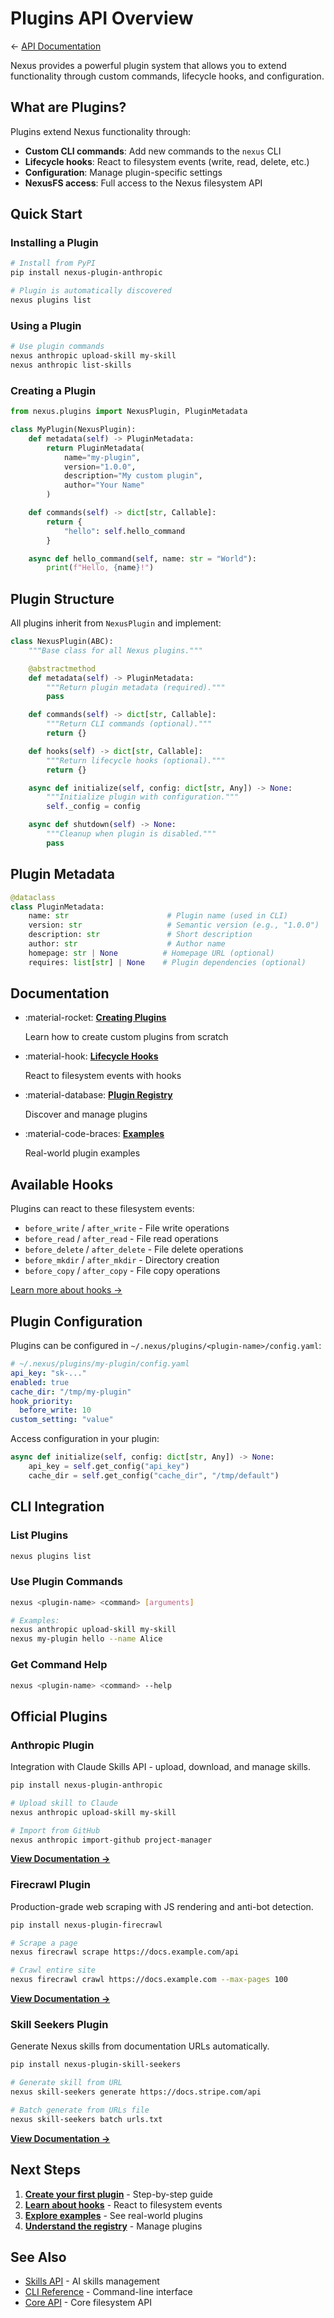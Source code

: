# Plugins API Overview

← [API Documentation](../README.md)

Nexus provides a powerful plugin system that allows you to extend functionality through custom commands, lifecycle hooks, and configuration.

## What are Plugins?

Plugins extend Nexus functionality through:

- **Custom CLI commands**: Add new commands to the `nexus` CLI
- **Lifecycle hooks**: React to filesystem events (write, read, delete, etc.)
- **Configuration**: Manage plugin-specific settings
- **NexusFS access**: Full access to the Nexus filesystem API

## Quick Start

### Installing a Plugin

```bash
# Install from PyPI
pip install nexus-plugin-anthropic

# Plugin is automatically discovered
nexus plugins list
```

### Using a Plugin

```bash
# Use plugin commands
nexus anthropic upload-skill my-skill
nexus anthropic list-skills
```

### Creating a Plugin

```python
from nexus.plugins import NexusPlugin, PluginMetadata

class MyPlugin(NexusPlugin):
    def metadata(self) -> PluginMetadata:
        return PluginMetadata(
            name="my-plugin",
            version="1.0.0",
            description="My custom plugin",
            author="Your Name"
        )

    def commands(self) -> dict[str, Callable]:
        return {
            "hello": self.hello_command
        }

    async def hello_command(self, name: str = "World"):
        print(f"Hello, {name}!")
```

## Plugin Structure

All plugins inherit from `NexusPlugin` and implement:

```python
class NexusPlugin(ABC):
    """Base class for all Nexus plugins."""

    @abstractmethod
    def metadata(self) -> PluginMetadata:
        """Return plugin metadata (required)."""
        pass

    def commands(self) -> dict[str, Callable]:
        """Return CLI commands (optional)."""
        return {}

    def hooks(self) -> dict[str, Callable]:
        """Return lifecycle hooks (optional)."""
        return {}

    async def initialize(self, config: dict[str, Any]) -> None:
        """Initialize plugin with configuration."""
        self._config = config

    async def shutdown(self) -> None:
        """Cleanup when plugin is disabled."""
        pass
```

## Plugin Metadata

```python
@dataclass
class PluginMetadata:
    name: str                      # Plugin name (used in CLI)
    version: str                   # Semantic version (e.g., "1.0.0")
    description: str               # Short description
    author: str                    # Author name
    homepage: str | None          # Homepage URL (optional)
    requires: list[str] | None    # Plugin dependencies (optional)
```

## Documentation

<div class="grid cards" markdown>

- :material-rocket: **[Creating Plugins](creating-plugins.md)**

    Learn how to create custom plugins from scratch

- :material-hook: **[Lifecycle Hooks](hooks.md)**

    React to filesystem events with hooks

- :material-database: **[Plugin Registry](registry.md)**

    Discover and manage plugins

- :material-code-braces: **[Examples](examples.md)**

    Real-world plugin examples

</div>

## Available Hooks

Plugins can react to these filesystem events:

- `before_write` / `after_write` - File write operations
- `before_read` / `after_read` - File read operations
- `before_delete` / `after_delete` - File delete operations
- `before_mkdir` / `after_mkdir` - Directory creation
- `before_copy` / `after_copy` - File copy operations

[Learn more about hooks →](hooks.md)

## Plugin Configuration

Plugins can be configured in `~/.nexus/plugins/<plugin-name>/config.yaml`:

```yaml
# ~/.nexus/plugins/my-plugin/config.yaml
api_key: "sk-..."
enabled: true
cache_dir: "/tmp/my-plugin"
hook_priority:
  before_write: 10
custom_setting: "value"
```

Access configuration in your plugin:

```python
async def initialize(self, config: dict[str, Any]) -> None:
    api_key = self.get_config("api_key")
    cache_dir = self.get_config("cache_dir", "/tmp/default")
```

## CLI Integration

### List Plugins

```bash
nexus plugins list
```

### Use Plugin Commands

```bash
nexus <plugin-name> <command> [arguments]

# Examples:
nexus anthropic upload-skill my-skill
nexus my-plugin hello --name Alice
```

### Get Command Help

```bash
nexus <plugin-name> <command> --help
```

## Official Plugins

### Anthropic Plugin

Integration with Claude Skills API - upload, download, and manage skills.

```bash
pip install nexus-plugin-anthropic

# Upload skill to Claude
nexus anthropic upload-skill my-skill

# Import from GitHub
nexus anthropic import-github project-manager
```

**[View Documentation →](anthropic.md)**

### Firecrawl Plugin

Production-grade web scraping with JS rendering and anti-bot detection.

```bash
pip install nexus-plugin-firecrawl

# Scrape a page
nexus firecrawl scrape https://docs.example.com/api

# Crawl entire site
nexus firecrawl crawl https://docs.example.com --max-pages 100
```

**[View Documentation →](firecrawl.md)**

### Skill Seekers Plugin

Generate Nexus skills from documentation URLs automatically.

```bash
pip install nexus-plugin-skill-seekers

# Generate skill from URL
nexus skill-seekers generate https://docs.stripe.com/api

# Batch generate from URLs file
nexus skill-seekers batch urls.txt
```

**[View Documentation →](skill-seekers.md)**

## Next Steps

1. **[Create your first plugin](creating-plugins.md)** - Step-by-step guide
2. **[Learn about hooks](hooks.md)** - React to filesystem events
3. **[Explore examples](examples.md)** - See real-world plugins
4. **[Understand the registry](registry.md)** - Manage plugins

## See Also

- [Skills API](../skills/index.md) - AI skills management
- [CLI Reference](../cli-reference.md) - Command-line interface
- [Core API](../core-api.md) - Core filesystem API
